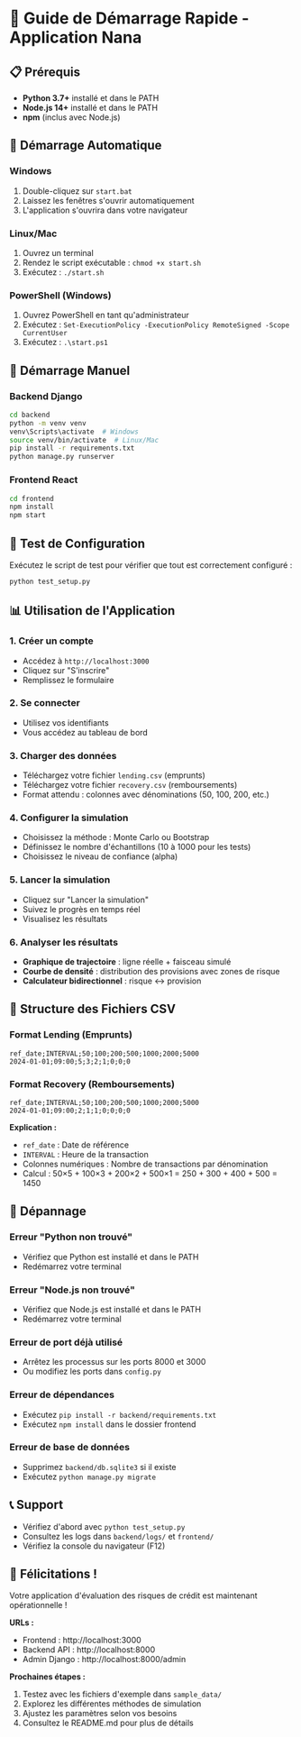 # 🚀 Guide de Démarrage Rapide - Application Nana

## 📋 Prérequis

- **Python 3.7+** installé et dans le PATH
- **Node.js 14+** installé et dans le PATH
- **npm** (inclus avec Node.js)

## 🎯 Démarrage Automatique

### Windows
1. Double-cliquez sur `start.bat`
2. Laissez les fenêtres s'ouvrir automatiquement
3. L'application s'ouvrira dans votre navigateur

### Linux/Mac
1. Ouvrez un terminal
2. Rendez le script exécutable : `chmod +x start.sh`
3. Exécutez : `./start.sh`

### PowerShell (Windows)
1. Ouvrez PowerShell en tant qu'administrateur
2. Exécutez : `Set-ExecutionPolicy -ExecutionPolicy RemoteSigned -Scope CurrentUser`
3. Exécutez : `.\start.ps1`

## 🔧 Démarrage Manuel

### Backend Django
```bash
cd backend
python -m venv venv
venv\Scripts\activate  # Windows
source venv/bin/activate  # Linux/Mac
pip install -r requirements.txt
python manage.py runserver
```

### Frontend React
```bash
cd frontend
npm install
npm start
```

## 🧪 Test de Configuration

Exécutez le script de test pour vérifier que tout est correctement configuré :

```bash
python test_setup.py
```

## 📊 Utilisation de l'Application

### 1. Créer un compte
- Accédez à `http://localhost:3000`
- Cliquez sur "S'inscrire"
- Remplissez le formulaire

### 2. Se connecter
- Utilisez vos identifiants
- Vous accédez au tableau de bord

### 3. Charger des données
- Téléchargez votre fichier `lending.csv` (emprunts)
- Téléchargez votre fichier `recovery.csv` (remboursements)
- Format attendu : colonnes avec dénominations (50, 100, 200, etc.)

### 4. Configurer la simulation
- Choisissez la méthode : Monte Carlo ou Bootstrap
- Définissez le nombre d'échantillons (10 à 1000 pour les tests)
- Choisissez le niveau de confiance (alpha)

### 5. Lancer la simulation
- Cliquez sur "Lancer la simulation"
- Suivez le progrès en temps réel
- Visualisez les résultats

### 6. Analyser les résultats
- **Graphique de trajectoire** : ligne réelle + faisceau simulé
- **Courbe de densité** : distribution des provisions avec zones de risque
- **Calculateur bidirectionnel** : risque ↔ provision

## 📁 Structure des Fichiers CSV

### Format Lending (Emprunts)
```csv
ref_date;INTERVAL;50;100;200;500;1000;2000;5000
2024-01-01;09:00;5;3;2;1;0;0;0
```

### Format Recovery (Remboursements)
```csv
ref_date;INTERVAL;50;100;200;500;1000;2000;5000
2024-01-01;09:00;2;1;1;0;0;0;0
```

**Explication :**
- `ref_date` : Date de référence
- `INTERVAL` : Heure de la transaction
- Colonnes numériques : Nombre de transactions par dénomination
- Calcul : 50×5 + 100×3 + 200×2 + 500×1 = 250 + 300 + 400 + 500 = 1450

## 🚨 Dépannage

### Erreur "Python non trouvé"
- Vérifiez que Python est installé et dans le PATH
- Redémarrez votre terminal

### Erreur "Node.js non trouvé"
- Vérifiez que Node.js est installé et dans le PATH
- Redémarrez votre terminal

### Erreur de port déjà utilisé
- Arrêtez les processus sur les ports 8000 et 3000
- Ou modifiez les ports dans `config.py`

### Erreur de dépendances
- Exécutez `pip install -r backend/requirements.txt`
- Exécutez `npm install` dans le dossier frontend

### Erreur de base de données
- Supprimez `backend/db.sqlite3` si il existe
- Exécutez `python manage.py migrate`

## 📞 Support

- Vérifiez d'abord avec `python test_setup.py`
- Consultez les logs dans `backend/logs/` et `frontend/`
- Vérifiez la console du navigateur (F12)

## 🎉 Félicitations !

Votre application d'évaluation des risques de crédit est maintenant opérationnelle !

**URLs :**
- Frontend : http://localhost:3000
- Backend API : http://localhost:8000
- Admin Django : http://localhost:8000/admin

**Prochaines étapes :**
1. Testez avec les fichiers d'exemple dans `sample_data/`
2. Explorez les différentes méthodes de simulation
3. Ajustez les paramètres selon vos besoins
4. Consultez le README.md pour plus de détails





